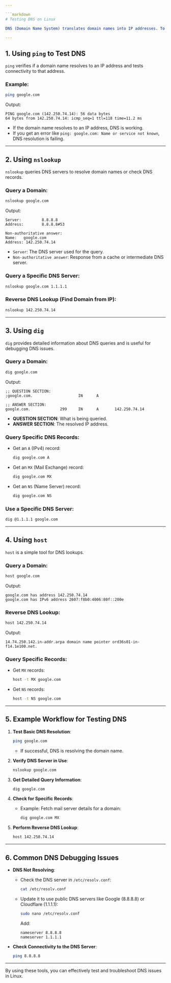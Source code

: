```yaml
---

```markdown
# Testing DNS on Linux

DNS (Domain Name System) translates domain names into IP addresses. To troubleshoot or test DNS functionality in Linux, the following tools are commonly used: `ping`, `nslookup`, `dig`, and `host`.

---
```


## 1. **Using `ping` to Test DNS**

`ping` verifies if a domain name resolves to an IP address and tests connectivity to that address.

### Example:

```bash
ping google.com
```

Output:

```
PING google.com (142.250.74.14): 56 data bytes
64 bytes from 142.250.74.14: icmp_seq=1 ttl=118 time=11.2 ms
```

- If the domain name resolves to an IP address, DNS is working.
- If you get an error like `ping: google.com: Name or service not known`, DNS resolution is failing.

---

## 2. **Using `nslookup`**

`nslookup` queries DNS servers to resolve domain names or check DNS records.

### Query a Domain:

```bash
nslookup google.com
```

Output:

```
Server:         8.8.8.8
Address:        8.8.8.8#53

Non-authoritative answer:
Name:   google.com
Address: 142.250.74.14
```

- `Server`: The DNS server used for the query.
- `Non-authoritative answer`: Response from a cache or intermediate DNS server.

### Query a Specific DNS Server:

```bash
nslookup google.com 1.1.1.1
```

### Reverse DNS Lookup (Find Domain from IP):

```bash
nslookup 142.250.74.14
```

---

## 3. **Using `dig`**

`dig` provides detailed information about DNS queries and is useful for debugging DNS issues.

### Query a Domain:

```bash
dig google.com
```

Output:

```
;; QUESTION SECTION:
;google.com.                    IN      A

;; ANSWER SECTION:
google.com.             299     IN      A       142.250.74.14
```

- **QUESTION SECTION**: What is being queried.
- **ANSWER SECTION**: The resolved IP address.

### Query Specific DNS Records:

- Get an `A` (IPv4) record:

  ```bash
  dig google.com A
  ```

- Get an `MX` (Mail Exchange) record:

  ```bash
  dig google.com MX
  ```

- Get an `NS` (Name Server) record:
  ```bash
  dig google.com NS
  ```

### Use a Specific DNS Server:

```bash
dig @1.1.1.1 google.com
```

---

## 4. **Using `host`**

`host` is a simple tool for DNS lookups.

### Query a Domain:

```bash
host google.com
```

Output:

```
google.com has address 142.250.74.14
google.com has IPv6 address 2607:f8b0:4006:80f::200e
```

### Reverse DNS Lookup:

```bash
host 142.250.74.14
```

Output:

```
14.74.250.142.in-addr.arpa domain name pointer ord36s01-in-f14.1e100.net.
```

### Query Specific Records:

- Get `MX` records:

  ```bash
  host -t MX google.com
  ```

- Get `NS` records:
  ```bash
  host -t NS google.com
  ```

---

## 5. **Example Workflow for Testing DNS**

1. **Test Basic DNS Resolution**:

   ```bash
   ping google.com
   ```

   - If successful, DNS is resolving the domain name.

2. **Verify DNS Server in Use**:

   ```bash
   nslookup google.com
   ```

3. **Get Detailed Query Information**:

   ```bash
   dig google.com
   ```

4. **Check for Specific Records**:

   - Example: Fetch mail server details for a domain:
     ```bash
     dig google.com MX
     ```

5. **Perform Reverse DNS Lookup**:
   ```bash
   host 142.250.74.14
   ```

---

## 6. **Common DNS Debugging Issues**

- **DNS Not Resolving**:

  - Check the DNS server in `/etc/resolv.conf`:
    ```bash
    cat /etc/resolv.conf
    ```
  - Update it to use public DNS servers like Google (8.8.8.8) or Cloudflare (1.1.1.1):
    ```bash
    sudo nano /etc/resolv.conf
    ```
    Add:
    ```
    nameserver 8.8.8.8
    nameserver 1.1.1.1
    ```

- **Check Connectivity to the DNS Server**:
  ```bash
  ping 8.8.8.8
  ```

---

By using these tools, you can effectively test and troubleshoot DNS issues in Linux.

```

```
